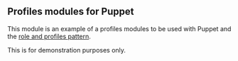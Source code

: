 ## Profiles modules for Puppet

This module is an example of a profiles modules to be used with Puppet and the [role and profiles pattern](http://sysadvent.blogspot.com/2012/12/day-13-configuration-management-as-legos.html).

This is for demonstration purposes only.
